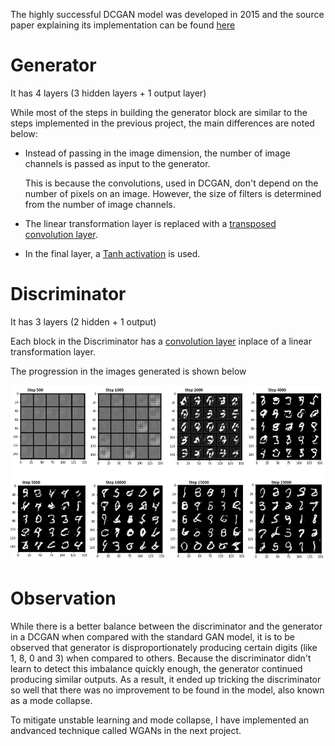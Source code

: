 The highly successful DCGAN model was developed in 2015 and the source paper explaining its implementation can be found [here](https://arxiv.org/pdf/1511.06434v1.pdf)

# Generator

It has 4 layers (3 hidden layers + 1 output layer)

While most of the steps in building the generator block are similar to the steps implemented in the previous project, the main differences are noted below:

- Instead of passing in the image dimension, the number of image channels is passed as input to the generator.

  This is because the convolutions, used in DCGAN, don't depend on the number of pixels on an image. However, the size of filters is determined from the number of image channels.

- The linear transformation layer is replaced with a [transposed convolution layer](https://pytorch.org/docs/master/generated/torch.nn.ConvTranspose2d.html).

- In the final layer, a [Tanh activation](https://pytorch.org/docs/stable/generated/torch.nn.Tanh.html) is used.

# Discriminator

It has 3 layers (2 hidden + 1 output)

Each block in the Discriminator has a [convolution layer](https://pytorch.org/docs/master/generated/torch.nn.Conv2d.html) inplace of a linear transformation layer.

The progression in the images generated is shown below

![Result_DCGAN](https://raw.githubusercontent.com/himasai97/GANs/main/DCGAN/Result_DCGAN.PNG)

# Observation

While there is a better balance between the discriminator and the generator in a DCGAN when compared with the standard GAN model, it is to be observed that generator is disproportionately producing certain digits (like 1, 8, 0 and 3) when compared to others. Because the discriminator didn't learn to detect this imbalance quickly enough, the generator continued producing similar outputs. As a result, it ended up tricking the discriminator so well that there was no improvement to be found in the model, also known as a mode collapse.

To mitigate unstable learning and mode collapse, I have implemented an andvanced technique called WGANs in the next project.
